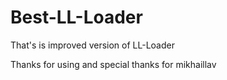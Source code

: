 # Best-LL-Loader
That's is improved version of LL-Loader

Thanks for using and special thanks for mikhaillav
